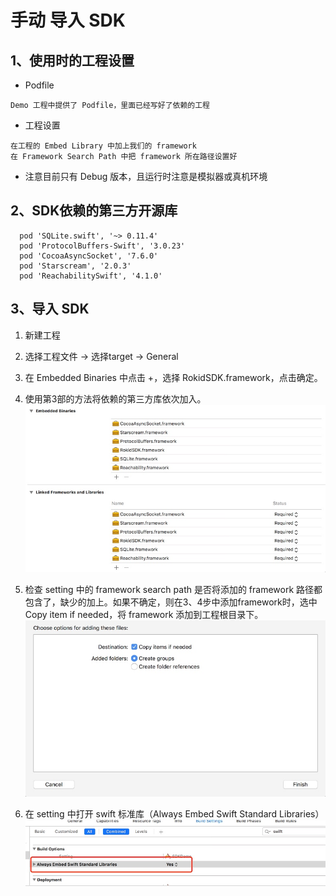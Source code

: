 # 手动 导入 SDK

## 1、使用时的工程设置

* Podfile

```
Demo 工程中提供了 Podfile，里面已经写好了依赖的工程
```

* 工程设置

```
在工程的 Embed Library 中加上我们的 framework
在 Framework Search Path 中把 framework 所在路径设置好
```

* 注意目前只有 Debug 版本，且运行时注意是模拟器或真机环境 

## 2、SDK依赖的第三方开源库

```
  pod 'SQLite.swift', '~> 0.11.4'
  pod 'ProtocolBuffers-Swift', '3.0.23'
  pod 'CocoaAsyncSocket', '7.6.0'
  pod 'Starscream', '2.0.3'
  pod 'ReachabilitySwift', '4.1.0'
```

## 3、导入 SDK

1. 新建工程

2. 选择工程文件 -> 选择target -> General

3. 在 Embedded Binaries 中点击 +，选择 RokidSDK.framework，点击确定。

4. 使用第3部的方法将依赖的第三方库依次加入。
![](media/15263095346451.jpg)

5. 检查 setting 中的 framework search path 是否将添加的 framework 路径都包含了，缺少的加上。如果不确定，则在3、4步中添加framework时，选中 Copy item if needed，将 framework 添加到工程根目录下。
![](media/15263095507653.jpg)

6. 在 setting 中打开 swift 标准库（Always Embed Swift Standard Libraries）
![](media/15263095679483.jpg)


